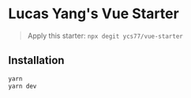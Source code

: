 # Lucas Yang's Vue Starter

> Apply this starter: `npx degit ycs77/vue-starter`

## Installation

```bash
yarn
yarn dev
```
